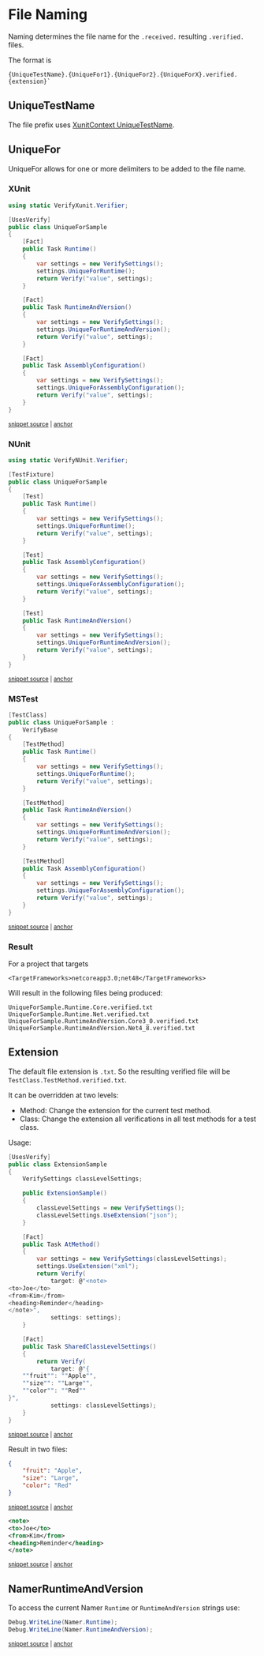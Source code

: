 <!--
GENERATED FILE - DO NOT EDIT
This file was generated by [MarkdownSnippets](https://github.com/SimonCropp/MarkdownSnippets).
Source File: /docs/mdsource/naming.source.md
To change this file edit the source file and then run MarkdownSnippets.
-->

# File Naming

Naming determines the file name for the `.received.` resulting `.verified.` files.

The format is

```
{UniqueTestName}.{UniqueFor1}.{UniqueFor2}.{UniqueForX}.verified.{extension}`
```

## UniqueTestName

The file prefix uses [XunitContext UniqueTestName](https://github.com/SimonCropp/XunitContext#uniquetestname).


## UniqueFor

UniqueFor allows for one or more delimiters to be added to the file name.


### XUnit

<!-- snippet: UniqueForSampleXunit -->
<a id='uniqueforsamplexunit'></a>
```cs
using static VerifyXunit.Verifier;

[UsesVerify]
public class UniqueForSample
{
    [Fact]
    public Task Runtime()
    {
        var settings = new VerifySettings();
        settings.UniqueForRuntime();
        return Verify("value", settings);
    }

    [Fact]
    public Task RuntimeAndVersion()
    {
        var settings = new VerifySettings();
        settings.UniqueForRuntimeAndVersion();
        return Verify("value", settings);
    }

    [Fact]
    public Task AssemblyConfiguration()
    {
        var settings = new VerifySettings();
        settings.UniqueForAssemblyConfiguration();
        return Verify("value", settings);
    }
}
```
<sup><a href='/src/Verify.Xunit.Tests/Snippets/UniqueForSample.cs#L6-L36' title='Snippet source file'>snippet source</a> | <a href='#uniqueforsamplexunit' title='Start of snippet'>anchor</a></sup>
<!-- endSnippet -->


### NUnit

<!-- snippet: UniqueForSampleNUnit -->
<a id='uniqueforsamplenunit'></a>
```cs
using static VerifyNUnit.Verifier;

[TestFixture]
public class UniqueForSample
{
    [Test]
    public Task Runtime()
    {
        var settings = new VerifySettings();
        settings.UniqueForRuntime();
        return Verify("value", settings);
    }

    [Test]
    public Task AssemblyConfiguration()
    {
        var settings = new VerifySettings();
        settings.UniqueForAssemblyConfiguration();
        return Verify("value", settings);
    }

    [Test]
    public Task RuntimeAndVersion()
    {
        var settings = new VerifySettings();
        settings.UniqueForRuntimeAndVersion();
        return Verify("value", settings);
    }
}
```
<sup><a href='/src/Verify.NUnit.Tests/Snippets/UniqueForSample.cs#L5-L35' title='Snippet source file'>snippet source</a> | <a href='#uniqueforsamplenunit' title='Start of snippet'>anchor</a></sup>
<!-- endSnippet -->


### MSTest

<!-- snippet: UniqueForSampleMSTest -->
<a id='uniqueforsamplemstest'></a>
```cs
[TestClass]
public class UniqueForSample :
    VerifyBase
{
    [TestMethod]
    public Task Runtime()
    {
        var settings = new VerifySettings();
        settings.UniqueForRuntime();
        return Verify("value", settings);
    }

    [TestMethod]
    public Task RuntimeAndVersion()
    {
        var settings = new VerifySettings();
        settings.UniqueForRuntimeAndVersion();
        return Verify("value", settings);
    }

    [TestMethod]
    public Task AssemblyConfiguration()
    {
        var settings = new VerifySettings();
        settings.UniqueForAssemblyConfiguration();
        return Verify("value", settings);
    }
}
```
<sup><a href='/src/Verify.MSTest.Tests/Snippets/UniqueForSample.cs#L6-L35' title='Snippet source file'>snippet source</a> | <a href='#uniqueforsamplemstest' title='Start of snippet'>anchor</a></sup>
<!-- endSnippet -->


### Result

For a project that targets

```
<TargetFrameworks>netcoreapp3.0;net48</TargetFrameworks>
```

Will result in the following files being produced:

```
UniqueForSample.Runtime.Core.verified.txt
UniqueForSample.Runtime.Net.verified.txt
UniqueForSample.RuntimeAndVersion.Core3_0.verified.txt
UniqueForSample.RuntimeAndVersion.Net4_8.verified.txt
```


## Extension

The default file extension is `.txt`. So the resulting verified file will be `TestClass.TestMethod.verified.txt`.

It can be overridden at two levels:

 * Method: Change the extension for the current test method.
 * Class: Change the extension all verifications in all test methods for a test class.

Usage:

<!-- snippet: XunitExtensionSample -->
<a id='xunitextensionsample'></a>
```cs
[UsesVerify]
public class ExtensionSample
{
    VerifySettings classLevelSettings;

    public ExtensionSample()
    {
        classLevelSettings = new VerifySettings();
        classLevelSettings.UseExtension("json");
    }

    [Fact]
    public Task AtMethod()
    {
        var settings = new VerifySettings(classLevelSettings);
        settings.UseExtension("xml");
        return Verify(
            target: @"<note>
<to>Joe</to>
<from>Kim</from>
<heading>Reminder</heading>
</note>",
            settings: settings);
    }

    [Fact]
    public Task SharedClassLevelSettings()
    {
        return Verify(
            target: @"{
    ""fruit"": ""Apple"",
    ""size"": ""Large"",
    ""color"": ""Red""
}",
            settings: classLevelSettings);
    }
}
```
<sup><a href='/src/Verify.Xunit.Tests/Snippets/ExtensionSample.cs#L7-L45' title='Snippet source file'>snippet source</a> | <a href='#xunitextensionsample' title='Start of snippet'>anchor</a></sup>
<!-- endSnippet -->

Result in two files:

<!-- snippet: Verify.Xunit.Tests/Snippets/ExtensionSample.SharedClassLevelSettings.verified.json -->
<a id='Verify.Xunit.Tests/Snippets/ExtensionSample.SharedClassLevelSettings.verified.json'></a>
```json
{
    "fruit": "Apple",
    "size": "Large",
    "color": "Red"
}
```
<sup><a href='/src/Verify.Xunit.Tests/Snippets/ExtensionSample.SharedClassLevelSettings.verified.json#L1-L5' title='Snippet source file'>snippet source</a> | <a href='#Verify.Xunit.Tests/Snippets/ExtensionSample.SharedClassLevelSettings.verified.json' title='Start of snippet'>anchor</a></sup>
<!-- endSnippet -->

<!-- snippet: Verify.Xunit.Tests/Snippets/ExtensionSample.AtMethod.verified.xml -->
<a id='Verify.Xunit.Tests/Snippets/ExtensionSample.AtMethod.verified.xml'></a>
```xml
<note>
<to>Joe</to>
<from>Kim</from>
<heading>Reminder</heading>
</note>
```
<sup><a href='/src/Verify.Xunit.Tests/Snippets/ExtensionSample.AtMethod.verified.xml#L1-L5' title='Snippet source file'>snippet source</a> | <a href='#Verify.Xunit.Tests/Snippets/ExtensionSample.AtMethod.verified.xml' title='Start of snippet'>anchor</a></sup>
<!-- endSnippet -->


## NamerRuntimeAndVersion

To access the current Namer `Runtime` or `RuntimeAndVersion` strings use:

<!-- snippet: AccessNamerRuntimeAndVersion -->
<a id='accessnamerruntimeandversion'></a>
```cs
Debug.WriteLine(Namer.Runtime);
Debug.WriteLine(Namer.RuntimeAndVersion);
```
<sup><a href='/src/Verify.Tests/NamerTests.cs#L47-L50' title='Snippet source file'>snippet source</a> | <a href='#accessnamerruntimeandversion' title='Start of snippet'>anchor</a></sup>
<!-- endSnippet -->
